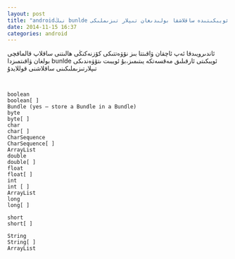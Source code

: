 ```yaml
---
layout: post
title: "androidنىڭ bunlde ئويبكىتىدە ساقلاشقا بولىدىغان تىپلار تىزىملىكى "
date: 2014-11-15 16:37
categories: android
---
```

ئاندىرويىدقا ئەپ ئاچقان ۋاقىتتا بىز نۆۋەتتىكى كۆزنەكنڭى ھالىتنى ساقلاپ قالماقچى بولغان ۋاقىتمىزدا bunlde ئويبكىتى ئارقىلىق مەقسەتكە يىتىمىز،بۇ ئويبىت ىتۆۋەندىكى تىپلارتىزىملىكىنى ساقلاشنى قوللايدۇ

<pre>

<code>
boolean
boolean[ ]
Bundle (yes – store a Bundle in a Bundle)
byte
byte[ ]
char
char[ ]
CharSequence
CharSequence[ ]
ArrayList<CharSequence>
double
double[ ]
float
float[ ]
int
int [ ]
ArrayList<Integer>
long
long[ ]

short
short[ ]

String
String[ ]
ArrayList<String>


</code>
</pre>


